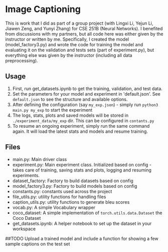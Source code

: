 # Image Captioning

This is work that I did as part of a group project (with Lingxi Li, Yejun Li, Jiawen Zeng, and Yunyi Zhang) for CSE 251B (Neural Networks).  I benefited from discussions with my partners, but all code here was either given by the instructor or written by me.  Specifically, I created the model (model_factory3.py) and wrote the code for training the model and evaluating it on the validation and tests sets (part of experiment.py), but everything else was given by the instructor (including all data preprocessing).

## Usage

1. First, run get_datasets.ipynb to get the training, validation, and test data.
2. Set the parameters for your model and experiment in 'default.json'. See `default.json` to see the structure and available options.
3. After defining the configuration (say `my_exp.json`) - simply run `python3 main.py my_exp` to start the experiment
4. The logs, stats, plots and saved models will be stored in `./experiment_data/my_exp` dir. This can be configured in `contants.py`
5. To resume an ongoing experiment, simply run the same command again. It will load the latest stats and models and resume training.

## Files
- main.py: Main driver class
- experiment.py: Main experiment class. Initialized based on config - takes care of training, saving stats and plots, logging and resuming experiments.
- dataset_factory: Factory to build datasets based on config
- model_factory3.py: Factory to build models based on config
- constants.py: constants used across the project
- file_utils.py: utility functions for handling files 
- caption_utils.py: utility functions to generate bleu scores
- vocab.py: A simple Vocabulary wrapper
- coco_dataset: A simple implementation of `torch.utils.data.Dataset` the Coco Dataset
- get_datasets.ipynb: A helper notebook to set up the dataset in your workspace

##TODO
    Upload a trained model and include a function for showing a few sample captions on the test set
